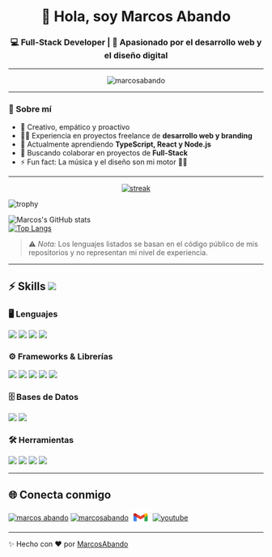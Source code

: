 <h1 align="center">👋 Hola, soy Marcos Abando</h1>
<h3 align="center">💻 Full-Stack Developer | 🚀 Apasionado por el desarrollo web y el diseño digital</h3>

---

<p align="center">
  <img src="https://komarev.com/ghpvc/?username=Marcosabando&label=Profile%20views&color=FFD700&style=flat" alt="marcosabando" />
</p>

---

### 🌟 Sobre mí  
- 🎨 Creativo, empático y proactivo  
- 🧑‍💻 Experiencia en proyectos freelance de **desarrollo web y branding**  
- 🌱 Actualmente aprendiendo **TypeScript, React y Node.js**  
- 👯 Buscando colaborar en proyectos de **Full-Stack**  
- ⚡ Fun fact: La música y el diseño son mi motor 🎵🎨  

---

<p align="center">
  <a href="https://github.com/Marcosabando/github-readme-streak-stats">
    <img title="🔥 Streak Stats" alt="streak" src="https://github-readme-streak-stats.herokuapp.com/?user=Marcosabando&theme=great-gatsby&hide_border=true&stroke=0000&background=0D1117"/>
  </a>
</p>

![trophy](https://github-profile-trophy.vercel.app/?username=Marcosabando&theme=onedark&no-bg=true&no-frame=true&row=1)

![Marcos's GitHub stats](https://github-readme-stats.vercel.app/api?username=Marcosabando&show_icons=true&count_private=true&theme=great-gatsby)  
[![Top Langs](https://github-readme-stats.vercel.app/api/top-langs/?username=Marcosabando&theme=great-gatsby&layout=compact)](https://github.com/Marcosabando)

> ⚠️ *Nota:* Los lenguajes listados se basan en el código público de mis repositorios y no representan mi nivel de experiencia.

---

## ⚡ Skills <img src="https://media.giphy.com/media/iY8CRBdQXODJSCERIr/giphy.gif" width="30px">

### 🖥️ Lenguajes
<span>
  <img src="https://img.shields.io/badge/HTML5-FFD700?style=for-the-badge&logo=html5&logoColor=black">
  <img src="https://img.shields.io/badge/CSS3-FFD700?style=for-the-badge&logo=css3&logoColor=black">
  <img src="https://img.shields.io/badge/JavaScript-FFD700?style=for-the-badge&logo=javascript&logoColor=black">
  <img src="https://img.shields.io/badge/TypeScript-FFD700?style=for-the-badge&logo=typescript&logoColor=black">
</span>

### ⚙️ Frameworks & Librerías
<span>
  <img src="https://img.shields.io/badge/React-FFD700?style=for-the-badge&logo=react&logoColor=black">
  <img src="https://img.shields.io/badge/Node.js-FFD700?style=for-the-badge&logo=nodedotjs&logoColor=black">
  <img src="https://img.shields.io/badge/Express.js-FFD700?style=for-the-badge&logo=express&logoColor=black">
  <img src="https://img.shields.io/badge/Bootstrap-FFD700?style=for-the-badge&logo=bootstrap&logoColor=black">
  <img src="https://img.shields.io/badge/TailwindCSS-FFD700?style=for-the-badge&logo=tailwindcss&logoColor=black">
</span>

### 🗄️ Bases de Datos
<span>
  <img src="https://img.shields.io/badge/MySQL-FFD700?style=for-the-badge&logo=mysql&logoColor=black">
  <img src="https://img.shields.io/badge/MongoDB-FFD700?style=for-the-badge&logo=mongodb&logoColor=black">
</span>

### 🛠️ Herramientas
<span>
  <img src="https://img.shields.io/badge/Git-FFD700?style=for-the-badge&logo=git&logoColor=black">
  <img src="https://img.shields.io/badge/GitHub-FFD700?style=for-the-badge&logo=github&logoColor=black">
  <img src="https://img.shields.io/badge/VSCode-FFD700?style=for-the-badge&logo=visualstudiocode&logoColor=black">
  <img src="https://img.shields.io/badge/Postman-FFD700?style=for-the-badge&logo=postman&logoColor=black">
</span>

---

## 🌐 Conecta conmigo
<a href="https://www.linkedin.com/in/marcos-abando/" target="blank"><img align="center" src="https://raw.githubusercontent.com/rahuldkjain/github-profile-readme-generator/master/src/images/icons/Social/linked-in-alt.svg" alt="marcos abando" height="30" width="40" /></a>
<a href="https://github.com/Marcosabando" target="blank"><img align="center" src="https://raw.githubusercontent.com/rahuldkjain/github-profile-readme-generator/master/src/images/icons/Social/github.svg" alt="marcosabando" height="30" width="40" /></a>
<a href="mailto:marcosbandoo@gmail.com" target="blank"><img align="center" src="https://raw.githubusercontent.com/edent/SuperTinyIcons/master/images/svg/gmail.svg" alt="email" height="30" width="40" /></a>
<a href="https://www.youtube.com/@mahtorcio" target="blank"><img align="center" src="https://raw.githubusercontent.com/rahuldkjain/github-profile-readme-generator/master/src/images/icons/Social/youtube.svg" alt="youtube" height="30" width="40" /></a>

---

✨ Hecho con ❤️ por [MarcosAbando](https://github.com/Marcosabando)

